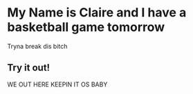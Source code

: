 # My Name is Claire and I have a basketball game tomorrow
Tryna break dis bitch

## Try it out!
WE OUT HERE KEEPIN IT OS BABY
